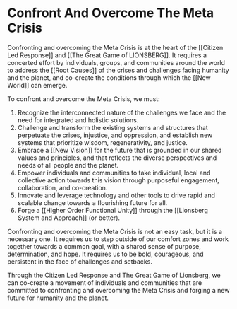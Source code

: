 # Confront And Overcome The Meta Crisis

Confronting and overcoming the Meta Crisis is at the heart of the [[Citizen Led Response]] and [[The Great Game of LIONSBERG]]. It requires a concerted effort by individuals, groups, and communities around the world to address the [[Root Causes]] of the crises and challenges facing humanity and the planet, and co-create the conditions through which the [[New World]] can emerge. 

To confront and overcome the Meta Crisis, we must:

1.  Recognize the interconnected nature of the challenges we face and the need for integrated and holistic solutions.
2.  Challenge and transform the existing systems and structures that perpetuate the crises, injustice, and oppression, and establish new systems that prioritize wisdom, regenerativity, and justice. 
3.  Embrace a [[New Vision]] for the future that is grounded in our shared values and principles, and that reflects the diverse perspectives and needs of all people and the planet.
4.  Empower individuals and communities to take individual, local and collective action towards this vision through purposeful engagement, collaboration, and co-creation.
5.  Innovate and leverage technology and other tools to drive rapid and scalable change towards a flourishing future for all. 
6. Forge a [[Higher Order Functional Unity]] through the [[Lionsberg System and Approach]] (or better). 

Confronting and overcoming the Meta Crisis is not an easy task, but it is a necessary one. It requires us to step outside of our comfort zones and work together towards a common goal, with a shared sense of purpose, determination, and hope. It requires us to be bold, courageous, and persistent in the face of challenges and setbacks.

Through the Citizen Led Response and The Great Game of Lionsberg, we can co-create a movement of individuals and communities that are committed to confronting and overcoming the Meta Crisis and forging a new future for humanity and the planet.